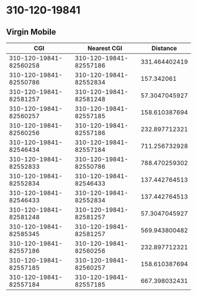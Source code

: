 # 310-120-19841
## Virgin Mobile


| CGI | Nearest CGI | Distance |
|-----|-------------|----------|
| 310-120-19841-82560258 | 310-120-19841-82557186 | 331.464402419 |
| 310-120-19841-82550786 | 310-120-19841-82552834 | 157.342061 |
| 310-120-19841-82581257 | 310-120-19841-82581248 | 57.3047045927 |
| 310-120-19841-82560257 | 310-120-19841-82557185 | 158.610387694 |
| 310-120-19841-82560256 | 310-120-19841-82557186 | 232.897712321 |
| 310-120-19841-82546434 | 310-120-19841-82557184 | 711.256732928 |
| 310-120-19841-82552833 | 310-120-19841-82550786 | 788.470259302 |
| 310-120-19841-82552834 | 310-120-19841-82546433 | 137.442764513 |
| 310-120-19841-82546433 | 310-120-19841-82552834 | 137.442764513 |
| 310-120-19841-82581248 | 310-120-19841-82581257 | 57.3047045927 |
| 310-120-19841-82585345 | 310-120-19841-82581257 | 569.943800482 |
| 310-120-19841-82557186 | 310-120-19841-82560256 | 232.897712321 |
| 310-120-19841-82557185 | 310-120-19841-82560257 | 158.610387694 |
| 310-120-19841-82557184 | 310-120-19841-82557185 | 667.398032431 |
